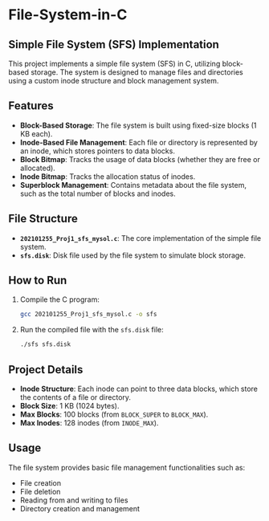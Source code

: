 # File-System-in-C

## Simple File System (SFS) Implementation

This project implements a simple file system (SFS) in C, utilizing block-based storage. The system is designed to manage files and directories using a custom inode structure and block management system.

## Features

- **Block-Based Storage**: The file system is built using fixed-size blocks (1 KB each).
- **Inode-Based File Management**: Each file or directory is represented by an inode, which stores pointers to data blocks.
- **Block Bitmap**: Tracks the usage of data blocks (whether they are free or allocated).
- **Inode Bitmap**: Tracks the allocation status of inodes.
- **Superblock Management**: Contains metadata about the file system, such as the total number of blocks and inodes.

## File Structure

- **`202101255_Proj1_sfs_mysol.c`**: The core implementation of the simple file system.
- **`sfs.disk`**: Disk file used by the file system to simulate block storage.

## How to Run

1. Compile the C program:
    ```bash
    gcc 202101255_Proj1_sfs_mysol.c -o sfs
    ```

2. Run the compiled file with the `sfs.disk` file:
    ```bash
    ./sfs sfs.disk
    ```

## Project Details

- **Inode Structure**: Each inode can point to three data blocks, which store the contents of a file or directory.
- **Block Size**: 1 KB (1024 bytes).
- **Max Blocks**: 100 blocks (from `BLOCK_SUPER` to `BLOCK_MAX`).
- **Max Inodes**: 128 inodes (from `INODE_MAX`).

## Usage

The file system provides basic file management functionalities such as:

- File creation
- File deletion
- Reading from and writing to files
- Directory creation and management
